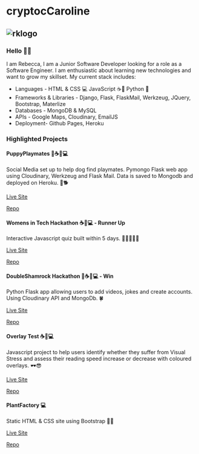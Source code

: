 # cryptocCaroline 

## ![rklogo](https://user-images.githubusercontent.com/73824252/119368567-10aaf180-bcab-11eb-8eff-e7a666345518.png)

###  Hello 👋🏼 
I am Rebecca, I am a Junior Software Developer looking for a role as a Software Engineer.  I am enthusiastic about learning new technologies and want to grow my skillset.  My current stack includes:  
- Languages - HTML & CSS 💻 JavaScript ☕📃 Python 🐍
- Frameworks & Libraries - Django, Flask, FlaskMail, Werkzeug, JQuery, Bootstrap, Materlize
- Databases - MongoDB & MySQL
- APIs - Google Maps, Cloudinary, EmailJS 
- Deployment- Github Pages, Heroku 

### Highlighted Projects 

#### PuppyPlaymates 🐍☕📃💻
Social Media set up to help dog find playmates. Pymongo Flask web app using Cloudinary, Werkzeug and Flask Mail. Data is saved to Mongodb and deployed on Heroku. 🐶🐕

[Live Site](https://puppy-playmates.herokuapp.com/)

[Repo](https://github.com/crypticCaroline/puppyplaymates)
 
 
 #### Womens in Tech Hackathon ☕📃💻 - Runner Up
 Interactive Javascript quiz built within 5 days. 👩🏼‍🤝‍👩🏾
 
 [Live Site ](https://github.com/crypticCaroline/womenscareers)
 
 [Repo](https://crypticcaroline.github.io/womenscareers/)
 
 
 #### DoubleShamrock Hackathon 🐍☕📃💻 - Win
 Python Flask app allowing users to add videos, jokes and create accounts. Using Cloudinary API and MongoDb.  🍀
 
 [Live Site](https://doubleshamrocks.herokuapp.com/homepage)
 
 [Repo](https://github.com/crypticCaroline/hackathon-doubleShamrocks)
 
 
 #### Overlay Test ☕📃💻
 Javascript project to help users identify whether they suffer from Visual Stress and assess their reading speed increase or decrease with coloured overlays. 🕶😎
 
 
 [Live Site](https://crypticcaroline.github.io/overlay-test/index.html)
 
 [Repo](https://github.com/crypticCaroline/overlay-test)
 

 #### PlantFactory 💻
 Static HTML & CSS site using Bootstrap 🌵🌴
 
 [Live Site](https://crypticcaroline.github.io/ms1-plantfactory/index.html)
 
 [Repo](https://github.com/crypticCaroline/ms1-plantfactory)
